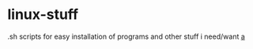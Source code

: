 # linux-stuff
.sh scripts for easy installation of programs and other stuff i need/want
[a]('javascript:alert("1")')
